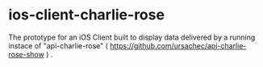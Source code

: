 # ios-client-charlie-rose

The prototype for an iOS Client built to display data delivered by a running instace of "api-charlie-rose" ( https://github.com/ursachec/api-charlie-rose-show ) .